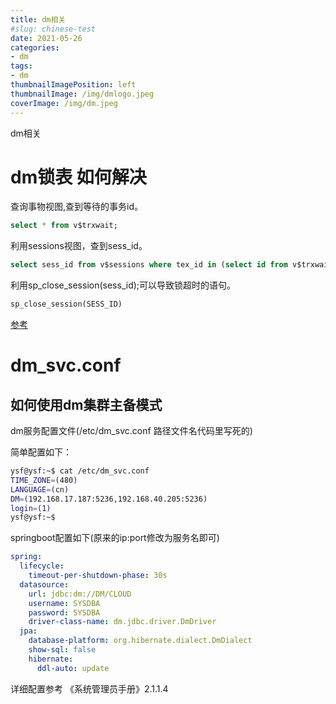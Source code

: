 ```yaml
---
title: dm相关
#slug: chinese-test
date: 2021-05-26
categories:
- dm
tags:
- dm
thumbnailImagePosition: left
thumbnailImage: /img/dmlogo.jpeg
coverImage: /img/dm.jpeg
---
```

dm相关
<!--more-->


# dm锁表 如何解决

查询事物视图,查到等待的事务id。
```sql
select * from v$trxwait;
```

利用sessions视图，查到sess_id。
```sql
select sess_id from v$sessions where tex_id in (select id from v$trxwait);
```
利用sp_close_session(sess_id);可以导致锁超时的语句。

```sql
sp_close_session(SESS_ID)
```

[参考](https://www.pianshen.com/article/84441029541/)

# dm_svc.conf 
## 如何使用dm集群主备模式

dm服务配置文件(/etc/dm_svc.conf 路径文件名代码里写死的)

简单配置如下：
```bash
ysf@ysf:~$ cat /etc/dm_svc.conf 
TIME_ZONE=(480)
LANGUAGE=(cn)
DM=(192.168.17.187:5236,192.168.40.205:5236)
login=(1)
ysf@ysf:~$ 

```

springboot配置如下(原来的ip:port修改为服务名即可)
```yaml
spring:
  lifecycle:
    timeout-per-shutdown-phase: 30s
  datasource:
    url: jdbc:dm://DM/CLOUD
    username: SYSDBA
    password: SYSDBA
    driver-class-name: dm.jdbc.driver.DmDriver
  jpa:
    database-platform: org.hibernate.dialect.DmDialect
    show-sql: false
    hibernate:
      ddl-auto: update
```

详细配置参考 《系统管理员手册》2.1.1.4